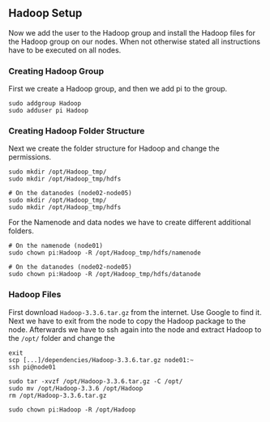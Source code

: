 ## Hadoop Setup

Now we add the user to the Hadoop group and install the Hadoop files for the Hadoop group on our nodes. When not otherwise stated all instructions have to be executed on all nodes.

### Creating Hadoop Group

First we create a Hadoop group, and then we add pi to the group.

```
sudo addgroup Hadoop
sudo adduser pi Hadoop
```

### Creating Hadoop Folder Structure

Next we create the folder structure for Hadoop and change the permissions.

```
sudo mkdir /opt/Hadoop_tmp/
sudo mkdir /opt/Hadoop_tmp/hdfs

# On the datanodes (node02-node05)
sudo mkdir /opt/Hadoop_tmp/
sudo mkdir /opt/Hadoop_tmp/hdfs
```

For the Namenode and data nodes we have to create different additional folders.

```
# On the namenode (node01)
sudo chown pi:Hadoop -R /opt/Hadoop_tmp/hdfs/namenode

# On the datanodes (node02-node05)
sudo chown pi:Hadoop -R /opt/Hadoop_tmp/hdfs/datanode
```

### Hadoop Files

First download `Hadoop-3.3.6.tar.gz` from the internet. Use Google to find it.
Next we have to exit from the node to copy the Hadoop package to the node. Afterwards we have to ssh again into the node and extract Hadoop to the `/opt/` folder and change the

```
exit
scp [...]/dependencies/Hadoop-3.3.6.tar.gz node01:~
ssh pi@node01

sudo tar -xvzf /opt/Hadoop-3.3.6.tar.gz -C /opt/
sudo mv /opt/Hadoop-3.3.6 /opt/Hadoop
rm /opt/Hadoop-3.3.6.tar.gz

sudo chown pi:Hadoop -R /opt/Hadoop
```
